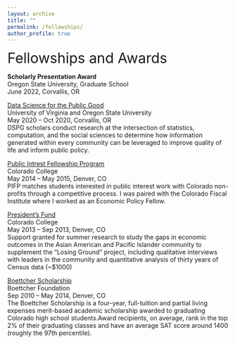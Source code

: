 ```yaml
---
layout: archive
title: ""
permalink: /fellowships/
author_profile: true
---
```

<font size="6">Fellowships and Awards</font>


**Scholarly Presentation Award** <br>
Oregon State University, Graduate School <br>
June 2022, Corvallis, OR


<a href="https://biocomplexity.virginia.edu/institute/divisions/social-and-decision-analytics/dspg" target="_blank">Data Science for the Public Good</a><br>
University of Virginia and Oregon State University <br>
May 2020 – Oct 2020, Corvallis, OR <br>
DSPG scholars conduct research at the intersection of statistics, computation, and the social sciences to determine how information generated within every community can be leveraged to improve quality of life and inform public policy.


<a href="https://www.coloradocollege.edu/offices/publicinterest/index.html" target="_blank">Public Intrest Fellowship Program</a><br>
Colorado College <br>
May 2014 – May 2015, Denver, CO <br>
PIFP matches students interested in public interest work with Colorado non-profits through a competitive process. I was paired with the Colorado Fiscal Institute where I worked as an Economic Policy Fellow.


<a href="https://www.coloradocollege.edu/offices/publicinterest/index.html" target="_blank">President’s Fund</a><br>
Colorado College <br>
May 2013 – Sep 2013, Denver, CO <br>
Support granted for summer research to study the gaps in economic outcomes in the Asian American and Pacific Islander community to supplement the “Losing Ground” project, including qualitative interviews with leaders in the community and quantitative analysis of thirty years of Census data (~$1000)


<a href="https://boettcherfoundation.org/colorado-scholarships/" target="_blank">Boettcher Scholarship</a><br>
Boettcher Foundation <br>
Sep 2010 – May 2014, Denver, CO <br>
The Boettcher Scholarship is a four-year, full-tuition and partial living expenses merit-based academic scholarship awarded to graduating Colorado high school students.Award recipients, on average, rank in the top 2% of their graduating classes and have an average SAT score around 1400 (roughly the 97th percentile).


  

  

